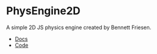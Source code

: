 # PhysEngine2D
A simple 2D JS physics engine created by Bennett Friesen.

- [Docs](/docs/index.html)
- [Code](/physicsEngine.js)
